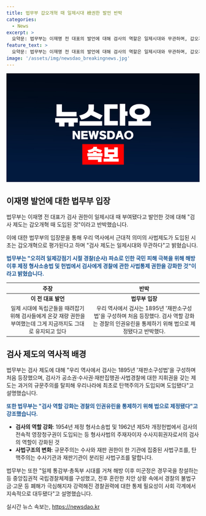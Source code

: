 ```yaml
---
title: 법무부 갑오개혁 때 일제시대 檢권한 발언 반박
categories:
  - News
excerpt: >
  요약문: 법무부는 이재명 전 대표의 발언에 대해 검사의 역할은 일제시대와 무관하며, 갑오개혁 때 근대적 사법제도가 도입된 것이라고 반박했다. 검사 역할은 경찰의 인권유린을 통제하기 위해 법으로 제정된 것으로 설명하였으며, 검사의 전속적 영장청구권이 도입된 것은 형사사법의 주재자이자 수사지휘권자로서의 검사의 역할을 강화하기 위한 조치였다고 강조하고 있다.
feature_text: >
  요약문: 법무부는 이재명 전 대표의 발언에 대해 검사의 역할은 일제시대와 무관하며, 갑오개혁 때 근대적 사법제도가 도입된 것이라고 반박했다. 검사 역할은 경찰의 인권유린을 통제하기 위해 법으로 제정된 것으로 설명하였으며, 검사의 전속적 영장청구권이 도입된 것은 형사사법의 주재자이자 수사지휘권자로서의 검사의 역할을 강화하기 위한 조치였다고 강조하고 있다.
image: '/assets/img/newsdao_breakingnews.jpg'
---
```


<p><img src="/assets/img/newsdao_breakingnews.jpg" alt="flaretime 속보" /></p>

<h2 data-ke-size="size26">이재명 발언에 대한 법무부 입장</h2>

<p data-ke-size="size16">법무부는 이재명 전 대표가 검사 권한이 일제시대 때 부여됐다고 발언한 것에 대해 "검사 제도는 갑오개혁 때 도입된 것"이라고 반박했습니다.</p>

<p data-ke-size="size16">이에 대한 법무부의 입장문을 통해 우리 역사에서 근대적 의미의 사법제도가 도입된 시초는 갑오개혁으로 평가된다고 하며 "검사 제도는 일제시대와 무관하다"고 밝혔습니다.</p>

<p data-ke-size="size16"><b><span style="color: #1a5490;">법무부는 "오히려 일제강점기 시절 경찰(순사) 파쇼로 인한 국민 피해 극복을 위해 해방 이후 제정 형사소송법 및 헌법에서 검사에게 경찰에 관한 사법통제 권한을 강화한 것"이라고 밝혔습니다.</span></b></p>

<table>
<thead>
<tr>
<th>주장</th>
<th>반박</th>
</tr>
</thead>
<tbody>
<tr>
<td style="text-align: center; height: 17px;"><b>이 전 대표 발언</b></td>
<td style="text-align: center; height: 17px;"><b>법무부 입장</b></td>
</tr>
<tr>
<td style="text-align: center; height: 17px;">일제 시대에 독립군들을 때려잡기 위해 검사들에게 온갖 재량 권한을 부여했는데 그게 지금까지도 그대로 유지되고 있다</td>
<td style="text-align: center; height: 17px;">우리 역사에서 검사는 1895년 '재판소구성법'을 구성하며 처음 등장했다. 검사 역할 강화는 경찰의 인권유린을 통제하기 위해 법으로 제정됐다고 반박했다.</td>
</tr>
</tbody>
</table>

<h2 data-ke-size="size26">검사 제도의 역사적 배경</h2>

<p data-ke-size="size16">법무부는 검사 제도에 대해 "우리 역사에서 검사는 1895년 '재판소구성법'을 구성하며 처음 등장했으며, 검사가 공소권·수사권·재판집행권·사법경찰에 대한 지휘권을 갖는 제도는 과거의 규문주의를 탈피해 우리나라에 최초로 탄핵주의가 도입되며 도입됐다"고 설명했습니다.</p>

<p data-ke-size="size16"><b><span style="color: #1a5490;">또한 법무부는 "검사 역할 강화는 경찰의 인권유린을 통제하기 위해 법으로 제정됐다"고 강조했습니다.</span></b></p>

<ul>
<li><b>검사의 역할 강화</b>: 1954년 제정 형사소송법 및 1962년 제5차 개정헌법에서 검사의 전속적 영장청구권이 도입되는 등 형사사법의 주재자이자 수사지휘권자로서의 검사의 역할이 강화된 것</li>
<li><b>사법구조의 변화</b>: 규문주의는 수사와 재판 권한이 한 기관에 집중된 사법구조를, 탄핵주의는 수사기관과 재판기관이 분리된 사법구조를 말합니다.</li>
</ul>

<p data-ke-size="size16">법무부는 또한 "일제 통감부·총독부 시대를 거쳐 해방 이후 미군정은 경무국을 창설하는 등 중앙집권적 국립경찰체제를 구성했고, 전후 혼란한 치안 상황 속에서 경찰의 불법구금·고문 등 폐해가 극심해지자 강력해진 경찰권력에 대한 통제 필요성이 사회 각계에서 지속적으로 대두됐다"고 설명했습니다.</p>
실시간 뉴스 속보는, <a href="https://newsdao.kr" rel="dofollow">https://newsdao.kr</a>


